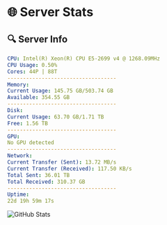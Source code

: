 # 🌐 Server Stats
## 🔍 Server Info
```yaml
CPU: Intel(R) Xeon(R) CPU E5-2699 v4 @ 1268.09MHz
CPU Usage: 0.50%
Cores: 44P | 88T
-----------------------------------
Memory:
Current Usage: 145.75 GB/503.74 GB
Available: 354.55 GB
-----------------------------------
Disk:
Current Usage: 63.70 GB/1.71 TB
Free: 1.56 TB
-----------------------------------
GPU:
No GPU detected
-----------------------------------
Network:
Current Transfer (Sent): 13.72 MB/s
Current Transfer (Received): 117.50 KB/s
Total Sent: 36.01 TB
Total Received: 310.37 GB
-----------------------------------
Uptime:
22d 19h 59m 17s
```
![GitHub Stats](https://img.shields.io/badge/Updated-2025-03-30_17:22:06-blue)